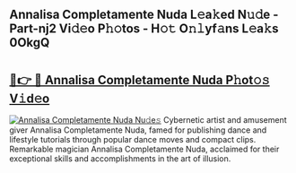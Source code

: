 ## Annalisa Completamente Nuda L𝚎a𝚔ed N𝚞𝚍e - Part-nj2 Vi𝚍𝚎o P𝚑𝚘tos - H𝚘𝚝 O𝚗𝚕yf𝚊ns L𝚎a𝚔s 0OkgQ

# <h2><a href="http://kf4fr4f.oniu.top/?m=Annalisa+Completamente+Nuda">🔗👉 🔴 Annalisa Completamente Nuda P𝚑ot𝚘𝚜 V𝚒d𝚎o</a></h2>

[![Annalisa Completamente Nuda Nu𝚍e𝚜](https://i.imgur.com/0qMVB7G.gif)](http://kf4fr4f.oniu.top/?m=Annalisa+Completamente+Nuda)
Cybernetic artist and amusement giver Annalisa Completamente Nuda, famed for publishing dance and lifestyle tutorials through popular dance moves and compact clips. Remarkable magician Annalisa Completamente Nuda, acclaimed for their exceptional skills and accomplishments in the art of illusion.  
